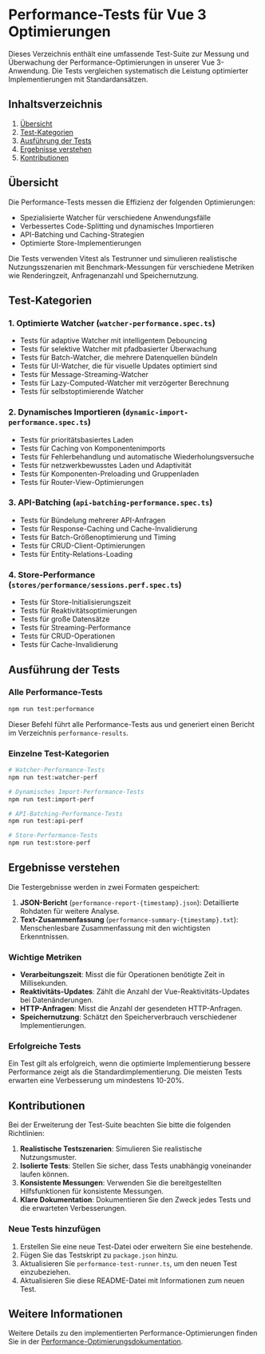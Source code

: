 # Performance-Tests für Vue 3 Optimierungen

Dieses Verzeichnis enthält eine umfassende Test-Suite zur Messung und Überwachung der Performance-Optimierungen in unserer Vue 3-Anwendung. Die Tests vergleichen systematisch die Leistung optimierter Implementierungen mit Standardansätzen.

## Inhaltsverzeichnis

1. [Übersicht](#übersicht)
2. [Test-Kategorien](#test-kategorien)
3. [Ausführung der Tests](#ausführung-der-tests)
4. [Ergebnisse verstehen](#ergebnisse-verstehen)
5. [Kontributionen](#kontributionen)

## Übersicht

Die Performance-Tests messen die Effizienz der folgenden Optimierungen:

- Spezialisierte Watcher für verschiedene Anwendungsfälle
- Verbessertes Code-Splitting und dynamisches Importieren
- API-Batching und Caching-Strategien
- Optimierte Store-Implementierungen

Die Tests verwenden Vitest als Testrunner und simulieren realistische Nutzungsszenarien mit Benchmark-Messungen für verschiedene Metriken wie Renderingzeit, Anfragenanzahl und Speichernutzung.

## Test-Kategorien

### 1. Optimierte Watcher (`watcher-performance.spec.ts`)

- Tests für adaptive Watcher mit intelligentem Debouncing
- Tests für selektive Watcher mit pfadbasierter Überwachung
- Tests für Batch-Watcher, die mehrere Datenquellen bündeln
- Tests für UI-Watcher, die für visuelle Updates optimiert sind
- Tests für Message-Streaming-Watcher
- Tests für Lazy-Computed-Watcher mit verzögerter Berechnung
- Tests für selbstoptimierende Watcher

### 2. Dynamisches Importieren (`dynamic-import-performance.spec.ts`) 

- Tests für prioritätsbasiertes Laden
- Tests für Caching von Komponentenimports
- Tests für Fehlerbehandlung und automatische Wiederholungsversuche
- Tests für netzwerkbewusstes Laden und Adaptivität
- Tests für Komponenten-Preloading und Gruppenladen
- Tests für Router-View-Optimierungen

### 3. API-Batching (`api-batching-performance.spec.ts`)

- Tests für Bündelung mehrerer API-Anfragen
- Tests für Response-Caching und Cache-Invalidierung
- Tests für Batch-Größenoptimierung und Timing
- Tests für CRUD-Client-Optimierungen
- Tests für Entity-Relations-Loading

### 4. Store-Performance (`stores/performance/sessions.perf.spec.ts`)

- Tests für Store-Initialisierungszeit
- Tests für Reaktivitätsoptimierungen
- Tests für große Datensätze
- Tests für Streaming-Performance
- Tests für CRUD-Operationen
- Tests für Cache-Invalidierung

## Ausführung der Tests

### Alle Performance-Tests

```bash
npm run test:performance
```

Dieser Befehl führt alle Performance-Tests aus und generiert einen Bericht im Verzeichnis `performance-results`.

### Einzelne Test-Kategorien

```bash
# Watcher-Performance-Tests
npm run test:watcher-perf

# Dynamisches Import-Performance-Tests
npm run test:import-perf

# API-Batching-Performance-Tests
npm run test:api-perf

# Store-Performance-Tests
npm run test:store-perf
```

## Ergebnisse verstehen

Die Testergebnisse werden in zwei Formaten gespeichert:

1. **JSON-Bericht** (`performance-report-{timestamp}.json`): Detaillierte Rohdaten für weitere Analyse.
2. **Text-Zusammenfassung** (`performance-summary-{timestamp}.txt`): Menschenlesbare Zusammenfassung mit den wichtigsten Erkenntnissen.

### Wichtige Metriken

- **Verarbeitungszeit**: Misst die für Operationen benötigte Zeit in Millisekunden.
- **Reaktivitäts-Updates**: Zählt die Anzahl der Vue-Reaktivitäts-Updates bei Datenänderungen.
- **HTTP-Anfragen**: Misst die Anzahl der gesendeten HTTP-Anfragen.
- **Speichernutzung**: Schätzt den Speicherverbrauch verschiedener Implementierungen.

### Erfolgreiche Tests

Ein Test gilt als erfolgreich, wenn die optimierte Implementierung bessere Performance zeigt als die Standardimplementierung. Die meisten Tests erwarten eine Verbesserung um mindestens 10-20%.

## Kontributionen

Bei der Erweiterung der Test-Suite beachten Sie bitte die folgenden Richtlinien:

1. **Realistische Testszenarien**: Simulieren Sie realistische Nutzungsmuster.
2. **Isolierte Tests**: Stellen Sie sicher, dass Tests unabhängig voneinander laufen können.
3. **Konsistente Messungen**: Verwenden Sie die bereitgestellten Hilfsfunktionen für konsistente Messungen.
4. **Klare Dokumentation**: Dokumentieren Sie den Zweck jedes Tests und die erwarteten Verbesserungen.

### Neue Tests hinzufügen

1. Erstellen Sie eine neue Test-Datei oder erweitern Sie eine bestehende.
2. Fügen Sie das Testskript zu `package.json` hinzu.
3. Aktualisieren Sie `performance-test-runner.ts`, um den neuen Test einzubeziehen.
4. Aktualisieren Sie diese README-Datei mit Informationen zum neuen Test.

## Weitere Informationen

Weitere Details zu den implementierten Performance-Optimierungen finden Sie in der [Performance-Optimierungsdokumentation](/docs/PERFORMANCE_OPTIMIZATIONS.md).